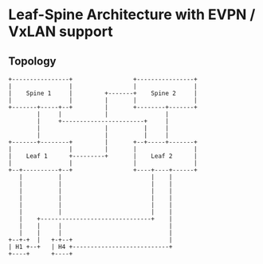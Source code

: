 # Leaf-Spine Architecture with EVPN / VxLAN support

## Topology

	+----------------+                 +----------------+
	|                |                 |                |
	|    Spine 1     |         +-------+    Spine 2     |
	|                |         |       |                |
	+-------+-----+--+         |       +--------+-------+
	        |     |            |                |
	        |     +-----------------------+     |
	        |                  |          |     |
	        |                  |          |     |
	+-------+--------+         |       +--+-----+-------+
	|                |         |       |                |
	|    Leaf 1      +---------+       |    Leaf 2      |
	|                |                 |                |
	+--+----------+--+                 +----+----+------+
	   |          |                         |    |
	   |          |                         |    |
	   |          |                         |    |
	   |          |                         |    |
	   |          |                         |    |
	   |          |                         |    |
	   |    +-------------------------------+    |
	   |    |     |                              |
	   |    |     |                              |
	+--+-+  |   +-+--+                           |
	| H1 +--+   | H4 +---------------------------+
	+----+      +----+